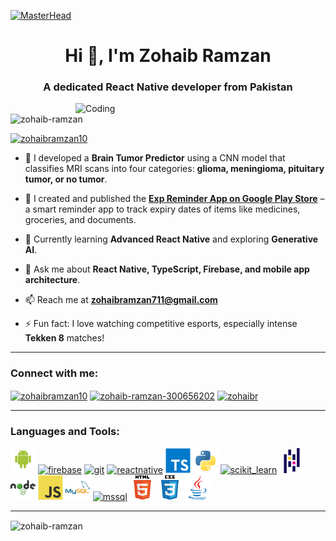 [![MasterHead](https://media.licdn.com/dms/image/C4E12AQErJsYayDutVg/article-cover_image-shrink_600_2000/0/1651835064260?e=2147483647&v=beta&t=PD7NGwk2Vh3xOA9gxf8uUsLsAt-Bvak1Hm3ruoGSxuY)](https://www.linkedin.com/in/zohaib-ramzan-300656202)

<h1 align="center">Hi 👋, I'm Zohaib Ramzan</h1>
<h3 align="center">A dedicated React Native developer from Pakistan</h3>

<img align="right" alt="Coding" width="400" src="https://media0.giphy.com/media/qgQUggAC3Pfv687qPC/giphy.gif?cid=ecf05e47aeu5iusm4yxj2bntdk8tgicz013ot4nlboovi521&ep=v1_gifs_search&rid=giphy.gif&ct=g">

<p align="left">
  <img src="https://komarev.com/ghpvc/?username=zohaib-ramzan&label=Profile%20views&color=0e75b6&style=flat" alt="zohaib-ramzan" />
</p>

<p align="left">
  <a href="https://twitter.com/zohaibramzan10" target="blank">
    <img src="https://img.shields.io/twitter/follow/zohaibramzan10?logo=twitter&style=for-the-badge" alt="zohaibramzan10" />
  </a>
</p>

- 🔬 I developed a **Brain Tumor Predictor** using a CNN model that classifies MRI scans into four categories: **glioma, meningioma, pituitary tumor, or no tumor**.

- 📱 I created and published the **[Exp Reminder App on Google Play Store](https://play.google.com/store/apps/details?id=com.exp_reminder)** – a smart reminder app to track expiry dates of items like medicines, groceries, and documents.

- 🌱 Currently learning **Advanced React Native** and exploring **Generative AI**.

- 💬 Ask me about **React Native, TypeScript, Firebase, and mobile app architecture**.

- 📫 Reach me at **zohaibramzan711@gmail.com**

- ⚡ Fun fact: I love watching competitive esports, especially intense **Tekken 8** matches!

---

<h3 align="left">Connect with me:</h3>
<p align="left">
  <a href="https://twitter.com/zohaibramzan10" target="blank"><img align="center" src="https://raw.githubusercontent.com/rahuldkjain/github-profile-readme-generator/master/src/images/icons/Social/twitter.svg" alt="zohaibramzan10" height="30" width="40" /></a>
  <a href="https://linkedin.com/in/zohaib-ramzan-300656202" target="blank"><img align="center" src="https://raw.githubusercontent.com/rahuldkjain/github-profile-readme-generator/master/src/images/icons/Social/linked-in-alt.svg" alt="zohaib-ramzan-300656202" height="30" width="40" /></a>
  <a href="https://kaggle.com/zohaibr" target="blank"><img align="center" src="https://raw.githubusercontent.com/rahuldkjain/github-profile-readme-generator/master/src/images/icons/Social/kaggle.svg" alt="zohaibr" height="30" width="40" /></a>
</p>

---

<h3 align="left">Languages and Tools:</h3>
<p align="left">
  <a href="https://developer.android.com" target="_blank" rel="noreferrer"><img src="https://raw.githubusercontent.com/devicons/devicon/master/icons/android/android-original-wordmark.svg" alt="android" width="40" height="40"/></a>
  <a href="https://firebase.google.com/" target="_blank" rel="noreferrer"><img src="https://www.vectorlogo.zone/logos/firebase/firebase-icon.svg" alt="firebase" width="40" height="40"/></a>
  <a href="https://git-scm.com/" target="_blank" rel="noreferrer"><img src="https://www.vectorlogo.zone/logos/git-scm/git-scm-icon.svg" alt="git" width="40" height="40"/></a>
  <a href="https://reactnative.dev/" target="_blank" rel="noreferrer"><img src="https://reactnative.dev/img/header_logo.svg" alt="reactnative" width="40" height="40"/></a>
  <a href="https://www.typescriptlang.org/" target="_blank" rel="noreferrer"><img src="https://raw.githubusercontent.com/devicons/devicon/master/icons/typescript/typescript-original.svg" alt="typescript" width="40" height="40"/></a>
  <a href="https://www.python.org" target="_blank" rel="noreferrer"><img src="https://raw.githubusercontent.com/devicons/devicon/master/icons/python/python-original.svg" alt="python" width="40" height="40"/></a>
  <a href="https://scikit-learn.org/" target="_blank" rel="noreferrer"><img src="https://upload.wikimedia.org/wikipedia/commons/0/05/Scikit_learn_logo_small.svg" alt="scikit_learn" width="40" height="40"/></a>
  <a href="https://pandas.pydata.org/" target="_blank" rel="noreferrer"><img src="https://raw.githubusercontent.com/devicons/devicon/2ae2a900d2f041da66e950e4d48052658d850630/icons/pandas/pandas-original.svg" alt="pandas" width="40" height="40"/></a>
  <a href="https://nodejs.org" target="_blank" rel="noreferrer"><img src="https://raw.githubusercontent.com/devicons/devicon/master/icons/nodejs/nodejs-original-wordmark.svg" alt="nodejs" width="40" height="40"/></a>
  <a href="https://developer.mozilla.org/en-US/docs/Web/JavaScript" target="_blank" rel="noreferrer"><img src="https://raw.githubusercontent.com/devicons/devicon/master/icons/javascript/javascript-original.svg" alt="javascript" width="40" height="40"/></a>
  <a href="https://www.mysql.com/" target="_blank" rel="noreferrer"><img src="https://raw.githubusercontent.com/devicons/devicon/master/icons/mysql/mysql-original-wordmark.svg" alt="mysql" width="40" height="40"/></a>
  <a href="https://www.microsoft.com/en-us/sql-server" target="_blank" rel="noreferrer"><img src="https://www.svgrepo.com/show/303229/microsoft-sql-server-logo.svg" alt="mssql" width="40" height="40"/></a>
  <a href="https://www.w3.org/html/" target="_blank" rel="noreferrer"><img src="https://raw.githubusercontent.com/devicons/devicon/master/icons/html5/html5-original-wordmark.svg" alt="html5" width="40" height="40"/></a>
  <a href="https://www.w3schools.com/css/" target="_blank" rel="noreferrer"><img src="https://raw.githubusercontent.com/devicons/devicon/master/icons/css3/css3-original-wordmark.svg" alt="css3" width="40" height="40"/></a>
  <a href="https://www.java.com" target="_blank" rel="noreferrer"><img src="https://raw.githubusercontent.com/devicons/devicon/master/icons/java/java-original.svg" alt="java" width="40" height="40"/></a>
</p>

---

<p><img align="center" src="https://github-readme-streak-stats.herokuapp.com/?user=zohaib-ramzan&" alt="zohaib-ramzan" /></p>
